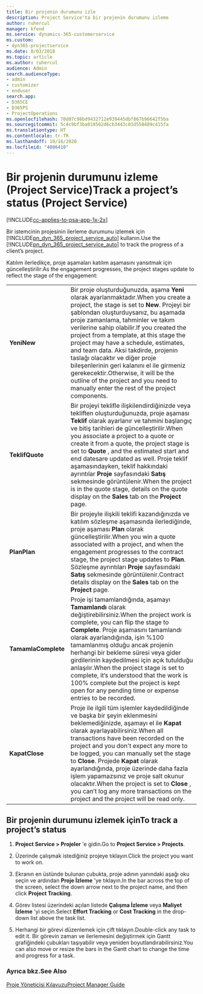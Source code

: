 ```yaml
---
title: Bir projenin durumunu izle
description: Project Service'ta bir projenin durumunu izleme
author: ruhercul
manager: kfend
ms.service: dynamics-365-customerservice
ms.custom:
- dyn365-projectservice
ms.date: 8/03/2018
ms.topic: article
ms.author: ruhercul
audience: Admin
search.audienceType:
- admin
- customizer
- enduser
search.app:
- D365CE
- D365PS
- ProjectOperations
ms.openlocfilehash: 70d07c98bd9432712e939445dbf867b96642f5ba
ms.sourcegitcommit: 5c4c9bf3ba018562d6cb3443c01d550489c415fa
ms.translationtype: HT
ms.contentlocale: tr-TR
ms.lasthandoff: 10/16/2020
ms.locfileid: "4086410"
---
```

# <a name="track-a-projects-status-project-service"></a><span data-ttu-id="90eb9-103">Bir projenin durumunu izleme (Project Service)</span><span class="sxs-lookup"><span data-stu-id="90eb9-103">Track a project’s status (Project Service)</span></span>

[!INCLUDE[cc-applies-to-psa-app-1x-2x](../includes/cc-applies-to-psa-app-1x-2x.md)]

<span data-ttu-id="90eb9-104">Bir istemcinin projesinin ilerleme durumunu izlemek için [!INCLUDE[pn_dyn_365_project_service_auto](../includes/pn-dyn-365-project-service-auto.md)] kullanın.</span><span class="sxs-lookup"><span data-stu-id="90eb9-104">Use the [!INCLUDE[pn_dyn_365_project_service_auto](../includes/pn-dyn-365-project-service-auto.md)] to track the progress of a client’s project.</span></span>  

<span data-ttu-id="90eb9-105">Katılım ilerledikçe, proje aşamaları katılım aşamasını yansıtmak için güncelleştirilir:</span><span class="sxs-lookup"><span data-stu-id="90eb9-105">As the engagement progresses, the project stages update to reflect the stage of the engagement:</span></span>  


|              |                                                                                                                                                                                                                                                                                                  |
|--------------|--------------------------------------------------------------------------------------------------------------------------------------------------------------------------------------------------------------------------------------------------------------------------------------------------|
|   <span data-ttu-id="90eb9-106">**Yeni**</span><span class="sxs-lookup"><span data-stu-id="90eb9-106">**New**</span></span>    | <span data-ttu-id="90eb9-107">Bir proje oluşturduğunuzda, aşama **Yeni** olarak ayarlanmaktadır.</span><span class="sxs-lookup"><span data-stu-id="90eb9-107">When you create a project, the stage is set to **New**.</span></span> <span data-ttu-id="90eb9-108">Projeyi bir şablondan oluşturduysanız, bu aşamada proje zamanlama, tahminler ve takım verilerine sahip olabilir.</span><span class="sxs-lookup"><span data-stu-id="90eb9-108">If you created the project from a template, at this stage the project may have a schedule, estimates, and team data.</span></span> <span data-ttu-id="90eb9-109">Aksi takdirde, projenin taslağı olacaktır ve diğer proje bileşenlerinin geri kalanını el ile girmeniz gerekecektir.</span><span class="sxs-lookup"><span data-stu-id="90eb9-109">Otherwise, it will be the outline of the project and you need to manually enter the rest of the project components.</span></span> |
|  <span data-ttu-id="90eb9-110">**Teklif**</span><span class="sxs-lookup"><span data-stu-id="90eb9-110">**Quote**</span></span>   |      <span data-ttu-id="90eb9-111">Bir projeyi teklifle ilişkilendirdiğinizde veya tekliften oluşturduğunuzda, proje aşaması **Teklif** olarak ayarlanır ve tahmini başlangıç ve bitiş tarihleri de güncelleştirilir.</span><span class="sxs-lookup"><span data-stu-id="90eb9-111">When you associate a project to a quote or create it from a quote, the project stage is set to **Quote** , and the estimated start and end datesare updated as well.</span></span> <span data-ttu-id="90eb9-112">Proje teklif aşamasındayken, teklif hakkındaki ayrıntılar **Proje** sayfasındaki **Satış** sekmesinde görüntülenir.</span><span class="sxs-lookup"><span data-stu-id="90eb9-112">When the project is in the quote stage, details on the quote display on the **Sales** tab on the **Project** page.</span></span>      |
|   <span data-ttu-id="90eb9-113">**Plan**</span><span class="sxs-lookup"><span data-stu-id="90eb9-113">**Plan**</span></span>   |                                     <span data-ttu-id="90eb9-114">Bir projeyle ilişkili teklifi kazandığınızda ve katılım sözleşme aşamasında ilerlediğinde, proje aşaması **Plan** olarak güncelleştirilir.</span><span class="sxs-lookup"><span data-stu-id="90eb9-114">When you win a quote associated with a project, and when the engagement progresses to the contract stage, the project stage updates to **Plan**.</span></span> <span data-ttu-id="90eb9-115">Sözleşme ayrıntıları **Proje** sayfasındaki **Satış** sekmesinde görüntülenir.</span><span class="sxs-lookup"><span data-stu-id="90eb9-115">Contract details display on the **Sales** tab on the **Project** page.</span></span>                                      |
| <span data-ttu-id="90eb9-116">**Tamamla**</span><span class="sxs-lookup"><span data-stu-id="90eb9-116">**Complete**</span></span> |                    <span data-ttu-id="90eb9-117">Proje işi tamamlandığında, aşamayı **Tamamlandı** olarak değiştirebilirsiniz.</span><span class="sxs-lookup"><span data-stu-id="90eb9-117">When the project work is complete, you can flip the stage to **Complete**.</span></span> <span data-ttu-id="90eb9-118">Proje aşamasını tamamlandı olarak ayarlandığında, işin %100 tamamlanmış olduğu ancak projenin herhangi bir bekleme süresi veya gider girdilerinin kaydedilmesi için açık tutulduğu anlaşılır.</span><span class="sxs-lookup"><span data-stu-id="90eb9-118">When the project stage is set to complete, it’s understood that the work is 100% complete but the project is kept open for any pending time or expense entries to be recorded.</span></span>                     |
|  <span data-ttu-id="90eb9-119">**Kapat**</span><span class="sxs-lookup"><span data-stu-id="90eb9-119">**Close**</span></span>   |           <span data-ttu-id="90eb9-120">Proje ile ilgili tüm işlemler kaydedildiğinde ve başka bir şeyin eklenmesini beklemediğinizde, aşamayı el ile **Kapat** olarak ayarlayabilirsiniz.</span><span class="sxs-lookup"><span data-stu-id="90eb9-120">When all transactions have been recorded on the project and you don't expect any more to be logged, you can manually set the stage to **Close**.</span></span> <span data-ttu-id="90eb9-121">Projede **Kapat** olarak ayarlandığında, proje üzerinde daha fazla işlem yapamazsınız ve proje salt okunur olacaktır.</span><span class="sxs-lookup"><span data-stu-id="90eb9-121">When the project is set to **Close** , you can’t log any more transactions on the project and the project will be read only.</span></span>           |

## <a name="to-track-a-projects-status"></a><span data-ttu-id="90eb9-122">Bir projenin durumunu izlemek için</span><span class="sxs-lookup"><span data-stu-id="90eb9-122">To track a project’s status</span></span>  

1.  <span data-ttu-id="90eb9-123">**Project Service > Projeler** 'e gidin.</span><span class="sxs-lookup"><span data-stu-id="90eb9-123">Go to **Project Service > Projects**.</span></span>  

2.  <span data-ttu-id="90eb9-124">Üzerinde çalışmak istediğiniz projeye tıklayın.</span><span class="sxs-lookup"><span data-stu-id="90eb9-124">Click the project you want to work on.</span></span>  

3.  <span data-ttu-id="90eb9-125">Ekranın en üstünde bulunan çubukta, proje adının yanındaki aşağı oku seçin ve ardından **Proje İzleme** 'ye tıklayın.</span><span class="sxs-lookup"><span data-stu-id="90eb9-125">In the bar across the top of the screen, select the down arrow next to the project name, and then click **Project Tracking**.</span></span>  

4.  <span data-ttu-id="90eb9-126">Görev listesi üzerindeki açılan listede **Çalışma İzleme** veya **Maliyet İzleme** 'yi seçin.</span><span class="sxs-lookup"><span data-stu-id="90eb9-126">Select **Effort Tracking** or **Cost Tracking** in the drop-down list above the task list.</span></span>  

5.  <span data-ttu-id="90eb9-127">Herhangi bir görevi düzenlemek için çift tıklayın.</span><span class="sxs-lookup"><span data-stu-id="90eb9-127">Double-click any task to edit it.</span></span> <span data-ttu-id="90eb9-128">Bir görevin zaman ve ilerlemesini değiştirmek için Gantt grafiğindeki çubukları taşıyabilir veya yeniden boyutlandırabilirsiniz.</span><span class="sxs-lookup"><span data-stu-id="90eb9-128">You can also move or resize the bars in the Gantt chart to change the time and progress for a task.</span></span>  

### <a name="see-also"></a><span data-ttu-id="90eb9-129">Ayrıca bkz.</span><span class="sxs-lookup"><span data-stu-id="90eb9-129">See Also</span></span>  
 [<span data-ttu-id="90eb9-130">Proje Yöneticisi Kılavuzu</span><span class="sxs-lookup"><span data-stu-id="90eb9-130">Project Manager Guide</span></span>](../psa/project-manager-guide.md)

